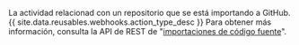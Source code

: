 La actividad relacionad con un repositorio que se está importando a GitHub. {{ site.data.reusables.webhooks.action_type_desc }} Para obtener más información, consulta la API de REST de "[importaciones de código fuente](/v3/migrations/source_imports/)".